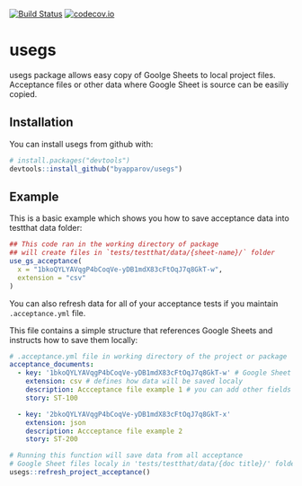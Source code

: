 [![Build Status](https://travis-ci.org/byapparov/usegs.svg?branch=master)](https://travis-ci.org/byapparov/usegs)
[![codecov.io](https://codecov.io/github/yapparov/usegs/coverage.svg?branch=master)](https://codecov.io/github/byapparov/usegs?branch=master)


# usegs

usegs package allows easy copy of Goolge Sheets to local project files. Acceptance files or other data where Google Sheet is source can be easiliy copied.

## Installation

You can install usegs from github with:


``` r
# install.packages("devtools")
devtools::install_github("byapparov/usegs")
```

## Example

This is a basic example which shows you how to save acceptance data into testthat data folder:

``` r
## This code ran in the working directory of package 
## will create files in `tests/testthat/data/{sheet-name}/` folder
use_gs_acceptance(
  x = "1bkoQYLYAVqgP4bCoqVe-yDB1mdX83cFtOqJ7q8GkT-w",
  extension = "csv"
)
```

You can also refresh data for all of your acceptance tests if you maintain `.acceptance.yml` file.

This file contains a simple structure that references Google Sheets and instructs how to save them locally:

```yaml
# .acceptance.yml file in working directory of the project or package
acceptance_documents:
  - key: '1bkoQYLYAVqgP4bCoqVe-yDB1mdX83cFtOqJ7q8GkT-w' # Google Sheet key
    extension: csv # defines how data will be saved localy
    description: Accceptance file example 1 # you can add other fields for documentation purposes
    story: ST-100

  - key: '2bkoQYLYAVqgP4bCoqVe-yDB1mdX83cFtOqJ7q8GkT-x'
    extension: json
    description: Accceptance file example 2
    story: ST-200
```

```r
# Running this function will save data from all acceptance 
# Google Sheet files localy in 'tests/testthat/data/{doc title}/' folders
usegs::refresh_project_acceptance()
```

